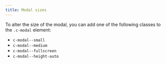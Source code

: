 ```yaml
---
title: Modal sizes
---
```

To alter the size of the modal, you can add one of the following classes to the `.c-modal` element:

- `c-modal--small`
- `c-modal--medium`
- `c-modal--fullscreen`
- `c-modal--height-auto`
